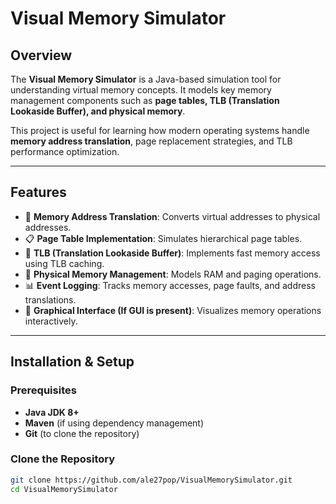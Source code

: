 # Visual Memory Simulator

## Overview
The **Visual Memory Simulator** is a Java-based simulation tool for understanding virtual memory concepts. It models key memory management components such as **page tables, TLB (Translation Lookaside Buffer), and physical memory**.

This project is useful for learning how modern operating systems handle **memory address translation**, page replacement strategies, and TLB performance optimization.

---

## Features
- 🧠 **Memory Address Translation**: Converts virtual addresses to physical addresses.
- 📋 **Page Table Implementation**: Simulates hierarchical page tables.
- 🚀 **TLB (Translation Lookaside Buffer)**: Implements fast memory access using TLB caching.
- 💾 **Physical Memory Management**: Models RAM and paging operations.
- 📊 **Event Logging**: Tracks memory accesses, page faults, and address translations.
- 🎨 **Graphical Interface (If GUI is present)**: Visualizes memory operations interactively.

---

## Installation & Setup

### **Prerequisites**
- **Java JDK 8+**
- **Maven** (if using dependency management)
- **Git** (to clone the repository)

### **Clone the Repository**
```bash
git clone https://github.com/ale27pop/VisualMemorySimulator.git
cd VisualMemorySimulator
